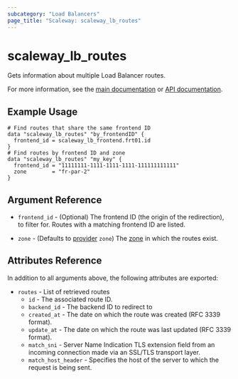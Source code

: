 ```yaml
---
subcategory: "Load Balancers"
page_title: "Scaleway: scaleway_lb_routes"
---
```


# scaleway_lb_routes

Gets information about multiple Load Balancer routes.

For more information, see the [main documentation](https://www.scaleway.com/en/docs/network/load-balancer/how-to/create-manage-routes/) or [API documentation](https://www.scaleway.com/en/developers/api/load-balancer/zoned-api/#path-route).

## Example Usage

```hcl
# Find routes that share the same frontend ID
data "scaleway_lb_routes" "by_frontendID" {
  frontend_id = scaleway_lb_frontend.frt01.id
}
# Find routes by frontend ID and zone
data "scaleway_lb_routes" "my_key" {
  frontend_id = "11111111-1111-1111-1111-111111111111"
  zone        = "fr-par-2"
}
```

## Argument Reference

- `frontend_id` - (Optional) The frontend ID (the origin of the redirection), to filter for. Routes with a matching frontend ID are listed.

- `zone` - (Defaults to [provider](../index.md#zone) `zone`) The [zone](../guides/regions_and_zones.md#zones) in which the routes exist.

## Attributes Reference

In addition to all arguments above, the following attributes are exported:

- `routes` - List of retrieved routes
    - `id` - The associated route ID.
    - `backend_id` - The backend ID to redirect to
    - `created_at` - The date on which the route was created (RFC 3339 format).
    - `update_at` - The date on which the route was last updated (RFC 3339 format).
    - `match_sni` - Server Name Indication TLS extension field from an incoming connection made via an SSL/TLS transport layer.
    - `match_host_header` - Specifies the host of the server to which the request is being sent.